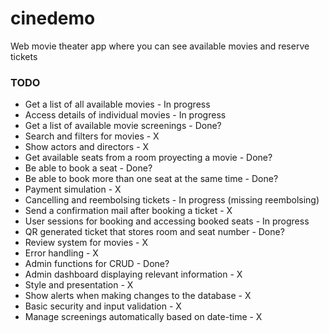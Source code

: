 # cinedemo
Web movie theater app where you can see available movies and reserve tickets 

### TODO

- Get a list of all available movies - In progress
- Access details of individual movies - In progress
- Get a list of available movie screenings - Done?
- Search and filters for movies - X
- Show actors and directors - X
- Get available seats from a room proyecting a movie - Done?
- Be able to book a seat - Done?
- Be able to book more than one seat at the same time - Done?
- Payment simulation - X
- Cancelling and reembolsing tickets - In progress (missing reembolsing)
- Send a confirmation mail after booking a ticket - X
- User sessions for booking and accessing booked seats - In progress
- QR generated ticket that stores room and seat number - Done?
- Review system for movies - X
- Error handling - X
- Admin functions for CRUD - Done?
- Admin dashboard displaying relevant information - X
- Style and presentation - X
- Show alerts when making changes to the database - X
- Basic security and input validation - X
- Manage screenings automatically based on date-time - X


